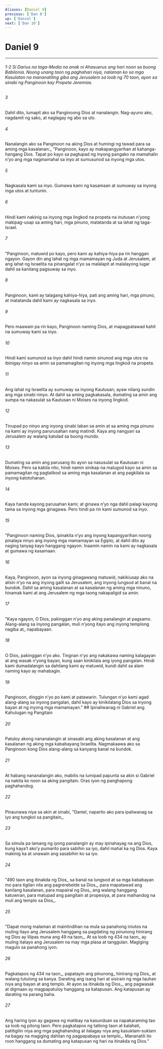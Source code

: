 ```yaml
---
Aliases: [Daniel 9]
previous: ['Dan 8']
up: ['Daniel']
next: ['Dan 10']
---
```

# Daniel 9

***
###### 1-2 Si Darius na taga-Media na anak ni Ahasuerus ang hari noon sa buong Babilonia. Noong unang taon ng paghahari niya, nalaman ko sa mga Kasulatan na mananatiling giba ang Jerusalem sa loob ng 70 taon, ayon sa sinabi ng Panginoon kay Propeta Jeremias. 





















###### 3 










Dahil dito, lumapit ako sa Panginoong Dios at nanalangin. Nag-ayuno ako, nagdamit ng sako, at naglagay ng abo sa ulo. 





















###### 4 










Nanalangin ako sa Panginoon na aking Dios at humingi ng tawad para sa aming mga kasalanan:_ "Panginoon, kayo ay makapangyarihan at kahanga-hangang Dios. Tapat po kayo sa pagtupad ng inyong pangako na mamahalin nʼyo ang mga nagmamahal sa inyo at sumusunod sa inyong mga utos. 





















###### 5 










Nagkasala kami sa inyo. Gumawa kami ng kasamaan at sumuway sa inyong mga utos at tuntunin. 





















###### 6 










Hindi kami nakinig sa inyong mga lingkod na propeta na inutusan nʼyong makipag-usap sa aming hari, mga pinuno, matatanda at sa lahat ng taga-Israel. 





















###### 7 










"Panginoon, matuwid po kayo, pero kami ay kahiya-hiya pa rin hanggan ngayon. Gayon din ang lahat ng mga mamamayan ng Juda at Jerusalem, at ang lahat ng Israelita na pinangalat nʼyo sa malalapit at malalayong lugar dahil sa kanilang pagsuway sa inyo. 





















###### 8 










Panginoon, kami ay talagang kahiya-hiya, pati ang aming hari, mga pinuno, at matatanda dahil kami ay nagkasala sa inyo. 





















###### 9 










Pero maawain pa rin kayo, Panginoon naming Dios, at mapagpatawad kahit na sumuway kami sa inyo. 





















###### 10 










Hindi kami sumunod sa inyo dahil hindi namin sinunod ang mga utos na ibinigay ninyo sa amin sa pamamagitan ng inyong mga lingkod na propeta. 





















###### 11 










Ang lahat ng Israelita ay sumuway sa inyong Kautusan; ayaw nilang sundin ang mga sinabi ninyo. At dahil sa aming pagkakasala, dumating sa amin ang sumpa na nakasulat sa Kautusan ni Moises na inyong lingkod. 





















###### 12 










Tinupad po ninyo ang inyong sinabi laban sa amin at sa aming mga pinuno na kami ay inyong parurusahan nang matindi. Kaya ang nangyari sa Jerusalem ay walang katulad sa buong mundo. 





















###### 13 










Dumating sa amin ang parusang ito ayon sa nasusulat sa Kautusan ni Moises. Pero sa kabila nito, hindi namin sinikap na malugod kayo sa amin sa pamamagitan ng pagtalikod sa aming mga kasalanan at ang pagkilala sa inyong katotohanan. 





















###### 14 










Kaya handa kayong parusahan kami; at ginawa nʼyo nga dahil palagi kayong tama sa inyong mga ginagawa. Pero hindi pa rin kami sumunod sa inyo. 





















###### 15 










"Panginoon naming Dios, ipinakita nʼyo ang inyong kapangyarihan noong pinalaya ninyo ang inyong mga mamamayan sa Egipto, at dahil dito ay naging tanyag kayo hanggang ngayon. Inaamin namin na kami ay nagkasala at gumawa ng kasamaan. 





















###### 16 










Kaya, Panginoon, ayon sa inyong ginagawang matuwid, nakikiusap ako na alisin nʼyo na ang inyong galit sa Jerusalem, ang inyong lungsod at banal na bundok. Dahil sa aming kasalanan at sa kasalanan ng aming mga ninuno, hinamak kami at ang Jerusalem ng mga taong nakapaligid sa amin. 





















###### 17 










"Kaya ngayon, O Dios, pakinggan nʼyo ang aking panalangin at pagsamo. Alang-alang sa inyong pangalan, muli nʼyong itayo ang inyong templong nagiba at_ napabayaan. 





















###### 18 










O Dios, pakinggan nʼyo ako. Tingnan nʼyo ang nakakawa naming kalagayan at ang wasak nʼyong bayan, kung saan kinikilala ang iyong pangalan. Hindi kami dumadalangin sa dahilang kami ay matuwid, kundi dahil sa alam naming kayo ay mahabagin. 





















###### 19 










Panginoon, dinggin nʼyo po kami at patawarin. Tulungan nʼyo kami agad alang-alang sa inyong pangalan, dahil kayo ay kinikilalang Dios sa inyong bayan at ng inyong mga mamamayan." ## Ipinaliwanag ni Gabriel ang Kahulugan ng Pangitain 





















###### 20 










Patuloy akong nananalangin at sinasabi ang aking kasalanan at ang kasalanan ng aking mga kababayang Israelita. Nagmakaawa ako sa Panginoon kong Dios alang-alang sa kanyang banal na bundok. 





















###### 21 










At habang nananalangin ako, mabilis na lumipad papunta sa akin si Gabriel na nakita ko noon sa aking pangitain. Oras iyon ng panghapong paghahandog. 





















###### 22 










Pinaunawa niya sa akin at sinabi, "Daniel, naparito ako para ipaliwanag sa iyo ang tungkol sa pangitain_. 





















###### 23 










Sa simula pa lamang ng iyong panalangin ay may ipinahayag na ang Dios, kung kayaʼt akoʼy pumarito para sabihin sa iyo, dahil mahal ka ng Dios. Kaya makinig ka at unawain ang sasabihin ko sa iyo. 





















###### 24 










"490 taon ang itinakda ng Dios_ sa banal na lungsod at sa mga kababayan mo para tigilan nila ang pagrerebelde sa Dios_, para mapatawad ang kanilang kasalanan, para mapairal ng Dios_ ang walang hanggang katuwiran, para matupad ang pangitain at propesiya, at para maihandog na muli ang templo sa Dios_. 





















###### 25 










"Dapat mong malaman at maintindihan na mula sa panahong iniutos na muling itayo ang Jerusalem hanggang sa pagdating ng pinunong hinirang ng Dios ay lilipas muna ang 49 na taon_. At sa loob ng 434 na taon_ ay muling itatayo ang Jerusalem na may mga plasa at tanggulan. Magiging magulo sa panahong iyon. 





















###### 26 










Pagkatapos ng 434 na taon_, papatayin ang pinunong_ hinirang ng Dios_ at walang tutulong sa kanya. Darating ang isang hari at sisirain ng mga tauhan niya ang bayan at ang templo. At ayon sa itinakda ng Dios_, ang pagwasak at digmaan ay magpapatuloy hanggang sa katapusan. Ang katapusan ay darating na parang baha. 





















###### 27 










Ang haring iyon ay gagawa ng matibay na kasunduan sa napakaraming tao sa loob ng pitong taon. Pero pagkatapos ng tatlong taon at kalahati, patitigilin niya ang mga paghahandog at ilalagay niya ang kasuklam-suklam na bagay na magiging dahilan ng pagpapabaya sa templo_. Mananatili ito roon hanggang sa dumating ang katapusan ng hari na itinakda ng Dios."
